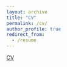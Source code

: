 ```yaml
---
layout: archive
title: "CV"
permalink: /cv/
author_profile: true
redirect_from:
  - /resume
---
```

[CV](https://francesconicolai.github.io/files/CV/CVFrancesco-Nicolai.pdf)
